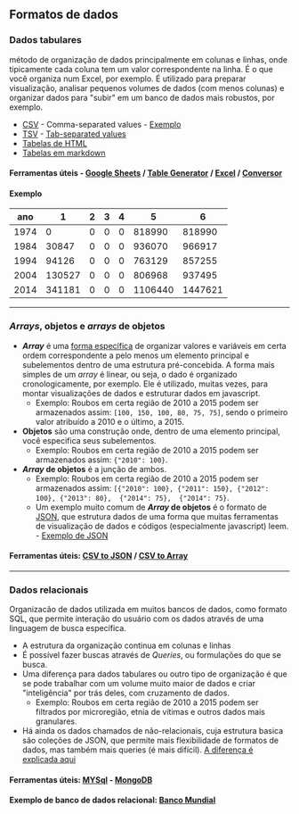 ## Formatos de dados

### Dados tabulares

método de organização de dados principalmente em colunas e linhas, onde tipicamente cada coluna tem um valor correspondente na linha. É o que você organiza num Excel, por exemplo. É utilizado para preparar visualização, analisar pequenos volumes de dados (com menos colunas) e organizar dados para "subir" em um banco de dados mais robustos, por exemplo.

   * [CSV](https://en.wikipedia.org/wiki/Comma-separated_values) - Comma-separated values - [Exemplo](https://raw.githubusercontent.com/voltdatalab/graficos/gh-pages/dados/Pedaladas%20fiscais%20na%20Caixa_fonte%20TCU%20com%20dados%20da%20Caixa.csv)
   * [TSV](https://en.wikipedia.org/wiki/Tab-separated_values) -  [Tab-separated values](https://raw.githubusercontent.com/voltdatalab/dados/master/meio-ambiente/dadosbarragensmineracao.tsv)
   * [Tabelas de HTML](http://www.w3schools.com/html/html_tables.asp)
   * [Tabelas em markdown](http://fletcher.github.io/MultiMarkdown-5/tables.html)

#### Ferramentas úteis - [Google Sheets](https://www.google.com/sheets/about/) / [Table Generator](http://www.tablesgenerator.com/) / [Excel](https://office.live.com/start/Excel.aspx) / [Conversor](http://www.convertcsv.com/csv-to-csv.htm)

#### Exemplo

| ano  | 1      | 2 | 3 | 4 | 5       | 6       |
|------|--------|---|---|---|---------|---------|
| 1974 | 0      | 0 | 0 | 0 | 818990  | 818990  |
| 1984 | 30847  | 0 | 0 | 0 | 936070  | 966917  |
| 1994 | 94126  | 0 | 0 | 0 | 763129  | 857255  |
| 2004 | 130527 | 0 | 0 | 0 | 806968  | 937495  |
| 2014 | 341181 | 0 | 0 | 0 | 1106440 | 1447621 |

---

### *Arrays*, objetos e *arrays* de objetos

* __*Array*__ é uma [forma específica](https://en.wikipedia.org/wiki/Array_data_structure) de organizar valores e variáveis em certa ordem correspondente a pelo menos um elemento principal e subelementos dentro de uma estrutura pré-concebida. A forma mais simples de um *array* é linear, ou seja, o dado é organizado cronologicamente, por exemplo. Ele é utilizado, muitas vezes, para montar visualizações de dados e estruturar dados em javascript.
    * Exemplo: Roubos em certa região de 2010 a 2015 podem ser armazenados assim: `[100, 150, 100, 80, 75, 75]`, sendo o primeiro valor atribuído a 2010 e o último, a 2015. 
* __Objetos__ são uma construção onde, dentro de uma elemento principal, você especifica seus subelementos. 
    * Exemplo: Roubos em certa região de 2010 a 2015 podem ser armazenados assim: `{"2010": 100}`.
* __*Array* de objetos__ é a junção de ambos.
    * Exemplo: Roubos em certa região de 2010 a 2015 podem ser armazenados assim: `[{"2010": 100}, {"2011": 150}, {"2012": 100}, {"2013": 80},  {"2014": 75},  {"2014": 75}`.
    * Um exemplo muito comum de __*Array* de objetos__ é o formato de [JSON](https://adobe.github.io/Spry/samples/data_region/JSONDataSetSample.html), que estrutura dados de uma forma que muitas ferramentas de visualização de dados e códigos (especialmente javascript) leem. - [Exemplo de JSON](https://raw.githubusercontent.com/voltdatalab/dados/master/economia/pedaladas.json)

#### Ferramentas úteis: [CSV to JSON](http://www.csvjson.com/csv2json) / [CSV to Array](http://www.speqmath.com/tutorials/csv2array/)

---

### Dados relacionais

Organizacão de dados utilizada em muitos bancos de dados, como formato SQL, que permite interação do usuário com os dados através de uma linguagem de busca específica. 

* A estrutura da organização continua em colunas e linhas
* É possível fazer buscas através de *Queries*, ou formulações do que se busca.
* Uma diferença para dados tabulares ou outro tipo de organização é que se pode trabalhar com um volume muito maior de dados e criar "inteligência" por trás deles, com cruzamento de dados.
   * Exemplo: Roubos em certa região de 2010 a 2015 podem ser filtrados por microregião, etnia de vítimas e outros dados mais granulares.
* Há ainda os dados chamados de não-relacionais, cuja estrutura basica são coleções de JSON, que permite mais flexibilidade de formatos de dados, mas também mais queries (é mais difícil). [A diferença é explicada aqui](https://www.pluralsight.com/blog/software-development/relational-non-relational-databases) 

#### Ferramentas úteis: [MYSql](https://www.mysql.com/) - [MongoDB](https://www.mongodb.com/)

#### Exemplo de banco de dados relacional: [Banco Mundial](http://data.worldbank.org/)
